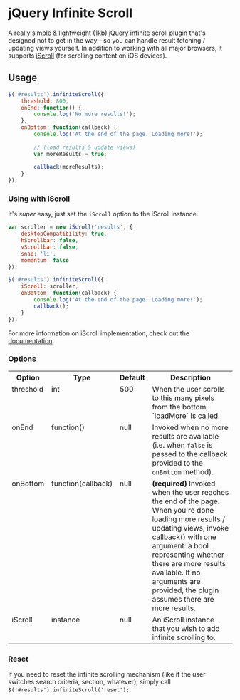 # jQuery Infinite Scroll

A really simple & lightweight (1kb) jQuery infinite scroll plugin that's designed not to get in the way—so you can handle result fetching / updating views yourself. In addition to working with all major browsers, it supports [iScroll](https://github.com/cubiq/iscroll) (for scrolling content on iOS devices).

## Usage

```javascript
$('#results').infiniteScroll({
	threshold: 800,
	onEnd: function() {
		console.log('No more results!');
	},
	onBottom: function(callback) {
		console.log('At the end of the page. Loading more!');
		
		// (load results & update views)
		var moreResults = true;
		
		callback(moreResults);
	}
});
```

### Using with iScroll

It's *super* easy, just set the `iScroll` option to the iScroll instance.

```javascript
var scroller = new iScroll('results', {
	desktopCompatibility: true,
	hScrollbar: false,
	vScrollbar: false,
	snap: 'li',
	momentum: false
});

$('#results').infiniteScroll({
	iScroll: scroller,
	onBottom: function(callback) {
		console.log('At the end of the page. Loading more!');
		callback();
	}
});
```

For more information on iScroll implementation, check out the [documentation](http://cubiq.org/iscroll-4).

### Options

<table>
	<tr>
		<th>Option</th>
		<th>Type</th>
		<th>Default</th>
		<th>Description</th>
	</tr>
	<tr>
		<td valign="top">threshold</td>
		<td valign="top">int</td>
		<td valign="top">500</td>
		<td valign="top">When the user scrolls to this many pixels from the bottom, `loadMore` is called.</td>
	</tr>
	<tr>
		<td valign="top">onEnd</td>
		<td valign="top">function()</td>
		<td valign="top">null</td>
		<td valign="top">Invoked when no more results are available (i.e. when <code>false</code> is passed to the callback provided to the <code>onBottom</code> method).</td>
	</tr>
	<tr>
		<td valign="top">onBottom</td>
		<td valign="top">function(callback)</td>
		<td valign="top">null</td>
		<td valign="top"><strong>(required)</strong> Invoked when the user reaches the end of the page. When you're done loading more results / updating views, invoke callback() with one argument: a bool representing whether there are more results available. If no arguments are provided, the plugin assumes there are more results.</td>
	</tr>
	<tr>
		<td valign="top">iScroll</td>
		<td valign="top">instance</td>
		<td valign="top">null</td>
		<td valign="top">An iScroll instance that you wish to add infinite scrolling to.</td>
	</tr>
</table>

### Reset

If you need to reset the infinite scrolling mechanism (like if the user switches search criteria, section, whatever), simply call `$('#results').infiniteScroll('reset');`.